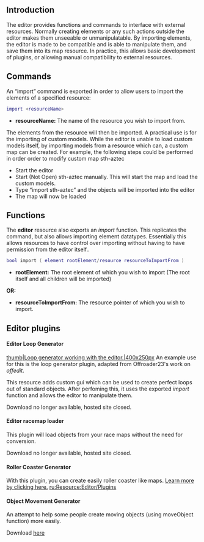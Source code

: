 Introduction
------------

The editor provides functions and commands to interface with external resources. Normally creating elements or any such actions outside the editor makes them unseeable or unmanipulatable. By importing elements, the editor is made to be compatible and is able to manipulate them, and save them into its map resource. In practice, this allows basic development of plugins, or allowing manual compatibility to external resources.

Commands
--------

An “import” command is exported in order to allow users to import the elements of a specified resource:

``` lua
import <resourceName>
```

-   **resourceName:** The name of the resource you wish to import from.

The elements from the resource will then be imported. A practical use is for the importing of custom models. While the editor is unable to load custom models itself, by importing models from a resource which can, a custom map can be created. For example, the following steps could be performed in order order to modify custom map sth-aztec

-   Start the editor
-   Start (Not Open) sth-aztec manually. This will start the map and load the custom models.
-   Type “import sth-aztec” and the objects will be imported into the editor
-   The map will now be loaded

Functions
---------

The **editor** resource also exports an *import* function. This replicates the command, but also allows importing element datatypes. Essentially this allows resources to have control over importing without having to have permission from the editor itself..

``` lua
bool import ( element rootElement/resource resourceToImportFrom )
```

-   **rootElement:** The root element of which you wish to import (The root itself and all children will be imported)

**OR:**

-   **resourceToImportFrom:** The resource pointer of which you wish to import.

Editor plugins
--------------

#### Editor Loop Generator

[thumb|Loop generator working with the editor.|400x250px](/docs/image-loopgenerator.jpg.md "wikilink") An example use for this is the loop generator plugin, adapted from Offroader23's work on *offedit*.

This resource adds custom gui which can be used to create perfect loops out of standard objects. After perfoming this, it uses the exported *import* function and allows the editor to manipulate them.

Download no longer available, hosted site closed.

#### Editor racemap loader

This plugin will load objects from your race maps without the need for conversion.

Download no longer available, hosted site closed.

#### Roller Coaster Generator

With this plugin, you can create easily roller coaster like maps. [Learn more by clicking here.](/docs/roller_coaster_generator.md "wikilink") [ru:<Resource:Editor/Plugins>](/docs/ru-resource-editor/plugins.md "wikilink")

#### Object Movement Generator

An attempt to help some people create moving objects (using moveObject function) more easily.

Download [here](http://community.mtasa.com/index.php?p=resources&s=details&id=1224)
